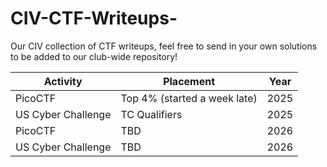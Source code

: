 # CIV-CTF-Writeups-
Our CIV collection of CTF writeups, feel free to send in your own solutions to be added to our club-wide repository!

| Activity | Placement | Year|
|---|---|---|
| PicoCTF  | Top 4% (started a week late) |2025|
| US Cyber Challenge | TC Qualifiers |2025|
| PicoCTF  | TBD |2026|
| US Cyber Challenge | TBD |2026|


